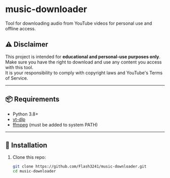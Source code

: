 # music-downloader
Tool for downloading audio from YouTube videos for personal use and offline access.

## ⚠️ Disclaimer

This project is intended for **educational and personal-use purposes only**.  
Make sure you have the right to download and use any content you access with this tool.  
It is your responsibility to comply with copyright laws and YouTube's Terms of Service.

---

## 📦 Requirements

- Python 3.8+
- [yt-dlp](https://github.com/yt-dlp/yt-dlp)
- [ffmpeg](https://ffmpeg.org/download.html) (must be added to system PATH)

---

## 🔧 Installation

1. Clone this repo:
   ```bash
   git clone https://github.com/Flash3241/music-downloader.git
   cd music-downloader
